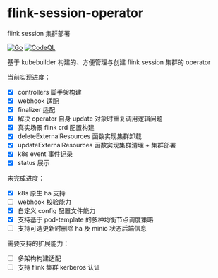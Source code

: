 # flink-session-operator
flink session 集群部署

[![Go](https://github.com/123shang60/flink-session-operator/actions/workflows/go.yml/badge.svg?branch=main)](https://github.com/123shang60/flink-session-operator/actions/workflows/go.yml)
[![CodeQL](https://github.com/123shang60/flink-session-operator/actions/workflows/codeql-analysis.yml/badge.svg?branch=main)](https://github.com/123shang60/flink-session-operator/actions/workflows/codeql-analysis.yml)

基于 kubebuilder 构建的、方便管理与创建 flink session 集群的 operator

当前实现进度：

- [x] controllers 脚手架构建
- [x] webhook 适配
- [x] finalizer 适配
- [x] 解决 operator 自身 update 对象时重复调用逻辑问题
- [x] 真实场景 flink crd 配置构建
- [x] deleteExternalResources 函数实现集群卸载
- [x] updateExternalResources 函数实现集群清理 + 集群部署
- [x] k8s event 事件记录
- [x] status 展示

未完成进度：

- [x] k8s 原生 ha 支持
- [ ] webhook 校验能力
- [x] 自定义 config 配置文件能力
- [x] 支持基于 pod-template 的多种均衡节点调度策略
- [ ] 支持可选更新时删除 ha 及 minio 状态后端信息

需要支持的扩展能力：

- [ ] 多架构构建适配
- [ ] 支持 flink 集群 kerberos 认证
